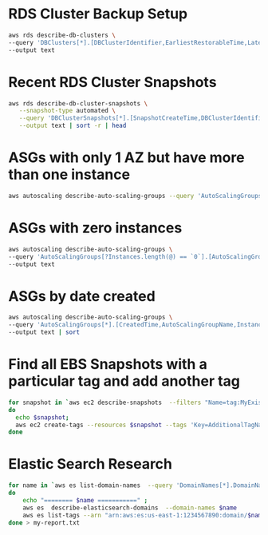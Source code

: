 
# RDS Cluster Backup Setup

```bash
aws rds describe-db-clusters \
--query 'DBClusters[*].[DBClusterIdentifier,EarliestRestorableTime,LatestRestorableTime,BackupRetentionPeriod,PreferredBackupWindow]' \
--output text
```

# Recent RDS Cluster Snapshots

```bash
aws rds describe-db-cluster-snapshots \
   --snapshot-type automated \
   --query 'DBClusterSnapshots[*].[SnapshotCreateTime,DBClusterIdentifier]' \
   --output text | sort -r | head
```

# ASGs with only 1 AZ but have more than one instance
``` bash
aws autoscaling describe-auto-scaling-groups --query 'AutoScalingGroups[?AvailabilityZones.length(@) < `3` && Instances.length(@) > `1`].{ASG:AutoScalingGroupName,DesiredCapacity:DesiredCapacity,CurrentNumInstances:Instances.length(@),NumberOfAZs:AvailabilityZones.length(@),AZs:AvailabilityZones}' > asgs-with-two-or-more-instances-but-only-one-az.json 
```

# ASGs with zero instances
``` bash
aws autoscaling describe-auto-scaling-groups \
--query 'AutoScalingGroups[?Instances.length(@) == `0`].[AutoScalingGroupName]' \
--output text
```

# ASGs by date created
``` bash
aws autoscaling describe-auto-scaling-groups \
--query 'AutoScalingGroups[*].[CreatedTime,AutoScalingGroupName,Instances.length(@)]' \
--output text | sort
```

# Find all EBS Snapshots with a particular tag and add another tag
``` bash
for snapshot in `aws ec2 describe-snapshots  --filters "Name=tag:MyExistingTagName,Values=MyExistingTagValue" --query 'Snapshots[*].SnapshotId' --output text  | xargs`; 
do 
  echo $snapshot; 
  aws ec2 create-tags --resources $snapshot --tags 'Key=AdditionalTagName,Value=AdditionalTagValue' ; 
done
```

# Elastic Search Research

``` bash
for name in `aws es list-domain-names  --query 'DomainNames[*].DomainName' --output text | xargs`
do 
    echo "======== $name ===========" ; 
    aws es  describe-elasticsearch-domains  --domain-names $name 
    aws es list-tags --arn "arn:aws:es:us-east-1:1234567890:domain/$name"
done > my-report.txt
```

